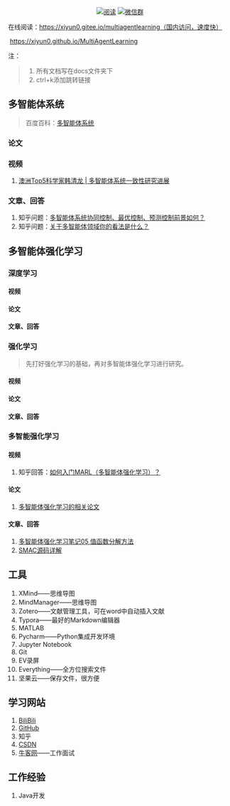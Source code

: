 <p align="center">
  <a href="https://github.com/XiYun0/MultiAgentLearning "><img src="https://img.shields.io/badge/阅读-read-brightgreen.svg" alt="阅读"></a>
  <a href="#联系我"><img src="https://img.shields.io/badge/chat-微信群-blue.svg" alt="微信群"></a>
</p>


在线阅读：https://xiyun0.gitee.io/multiagentlearning（国内访问，速度快）

​				  https://xiyun0.github.io/MultiAgentLearning

注：

> 1. 所有文档写在docs文件夹下
> 2. ctrl+k添加跳转链接

## 多智能体系统

> 百度百科：[多智能体系统](https://baike.baidu.com/item/%E5%A4%9A%E6%99%BA%E8%83%BD%E4%BD%93%E7%B3%BB%E7%BB%9F/18161077?fr=aladdin)

### 论文



### 视频

1. [澳洲Top5科学家韩清龙 | 多智能体系统一致性研究进展](https://www.bilibili.com/video/BV1U54y1C7q9?from=search&seid=3041738828206845163)

### 文章、回答

1. 知乎问题：[多智能体系统协同控制、最优控制、预测控制前景如何？](https://www.zhihu.com/question/363075215)
2. 知乎问题：[关于多智能体领域你的看法是什么？](https://www.zhihu.com/question/27269292/answer/104397064)

## 多智能体强化学习

### 深度学习



#### 视频



#### 论文



#### 文章、回答





### 强化学习

>先打好强化学习的基础，再对多智能体强化学习进行研究。

#### 视频



#### 论文



#### 文章、回答







### 多智能强化学习

#### 视频

1. 知乎回答：[如何入门MARL（多智能体强化学习）？](https://www.zhihu.com/question/436486969/answer/1647519515)

#### 论文

1. [多智能体强化学习的相关论文](./docs/MARL/多智能体强化学习的相关论文.md)

#### 文章、回答

1. [多智能体强化学习笔记05 值函数分解方法](https://zhuanlan.zhihu.com/p/134209510)
2. [SMAC源码详解](docs/MARL/SMAC源码详解.md)

## 工具

1. XMind——思维导图
2. MindManager——思维导图
3. Zotero——文献管理工具，可在word中自动插入文献
4. Typora——最好的Markdown编辑器
5. MATLAB
6. Pycharm——Python集成开发环境
7. Jupyter Notebook
8. Git
9. EV录屏
10. Everything——全方位搜索文件
11. 坚果云——保存文件，很方便



## 学习网站

1. [BiliBili](https://www.bilibili.com/)
2. [GitHub](https://github.com/)
3. 知乎
4. [CSDN](https://www.csdn.net/)
5. [牛客网](https://www.nowcoder.com/)——工作面试



## 工作经验

1. Java开发

